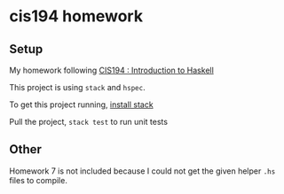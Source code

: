 # cis194 homework 

## Setup

My homework following [CIS194 : Introduction to Haskell](https://www.cis.upenn.edu/~cis194/spring13/)  

This project is using `stack` and `hspec`.  

To get this project running, [install stack](https://docs.haskellstack.org/en/stable/README/)  

Pull the project, `stack test` to run unit tests

## Other

Homework 7 is not included because I could not get the given helper `.hs` files to compile.
